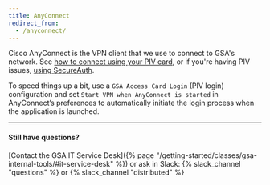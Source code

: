 ```yaml
---
title: AnyConnect
redirect_from:
  - /anyconnect/
---
```


Cisco AnyConnect is the VPN client that we use to connect to GSA's network. See
[how to connect using your PIV card](https://gsa.servicenowservices.com/sp/?id=kb_article&sys_id=6d6753d1dbb73b84c3d674608c96195c),
or if you're having PIV issues,
[using SecureAuth](https://gsa.servicenowservices.com/sp/?id=kb_article&sys_id=22191902db10774058c2fd721f9619f5).

To speed things up a bit, use a `GSA Access Card Login` (PIV login)
configuration and set `Start VPN when AnyConnect is started` in AnyConnect’s
preferences to automatically initiate the login process when the application is
launched.

---

#### Still have questions?

[Contact the GSA IT Service
Desk]({% page "/getting-started/classes/gsa-internal-tools/#it-service-desk" %})
or ask in Slack: {% slack_channel "questions" %} or
{% slack_channel "distributed" %}
